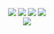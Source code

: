 <div align="center">
  <img src="https://komarev.com/ghpvc/?username=axeozeu&label=Profile%20views&color=000000&style=for-the-badge"/>
  <img src="https://img.shields.io/github/followers/axeozeu?color=black&style=for-the-badge&logo=github&label=Follows"/>
  <img src="https://img.shields.io/github/stars/axeozeu?color=black&style=for-the-badge&logo=github&label=Stars"/>
 
  <img src="https://github-widgetbox.vercel.app/api/profile?username=axeozeu&data=followers,repositories,stars,commits&theme=rgb">
  <br>

  <img src="https://github-widgetbox.vercel.app/api/skills?languages=python,js,java,kotlin&theme=rgb&includeNames=true">
  <br>
  
</p>
